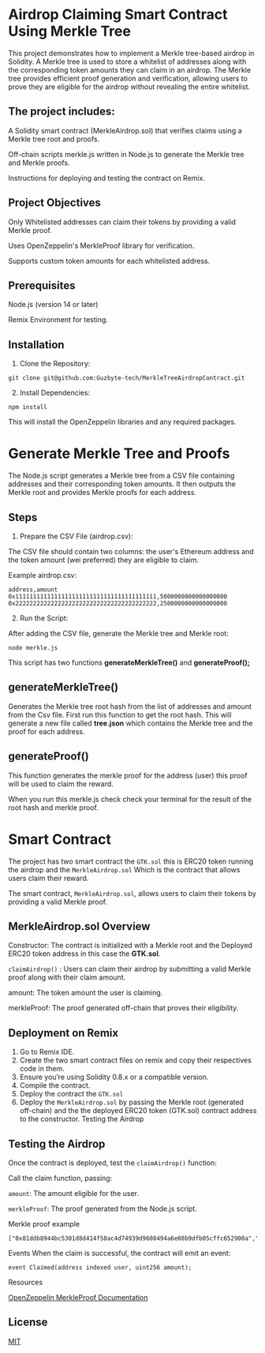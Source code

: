 # Airdrop Claiming Smart Contract Using Merkle Tree

This project demonstrates how to implement a Merkle tree-based airdrop in Solidity. A Merkle tree is used to store a whitelist of addresses along with the corresponding token amounts they can claim in an airdrop. The Merkle tree provides efficient proof generation and verification, allowing users to prove they are eligible for the airdrop without revealing the entire whitelist.



## The project includes:

A Solidity smart contract (MerkleAirdrop.sol) that verifies claims using a Merkle tree root and proofs.

Off-chain scripts merkle.js written in Node.js to generate the Merkle tree and Merkle proofs.

Instructions for deploying and testing the contract on Remix.

## Project Objectives

Only Whitelisted addresses can claim their tokens by providing a valid Merkle proof.

Uses OpenZeppelin's MerkleProof library for verification.

Supports custom token amounts for each whitelisted address.

## Prerequisites

Node.js (version 14 or later)

Remix  Environment for testing.

## Installation

1. Clone the Repository:

```
git clone git@github.com:Guzbyte-tech/MerkleTreeAirdropContract.git
```

2. Install Dependencies:

```
npm install
```
This will install the OpenZeppelin libraries and any required packages.


# Generate Merkle Tree and Proofs

The Node.js script generates a Merkle tree from a CSV file containing addresses and their corresponding token amounts. It then outputs the Merkle root and provides Merkle proofs for each address.

## Steps

1. Prepare the CSV File (airdrop.csv):

The CSV file should contain two columns: the user's Ethereum address and the token amount (wei preferred) they are eligible to claim.

Example airdrop.csv:
```
address,amount
0x1111111111111111111111111111111111111111,5000000000000000000
0x2222222222222222222222222222222222222222,2500000000000000000
```
2. Run the Script:

After adding the CSV file, generate the Merkle tree and Merkle root:
```
node merkle.js
```
This script has two functions **generateMerkleTree()** and **generateProof();**
## generateMerkleTree()

Generates the Merkle tree root hash from the list of addresses and amount from the Csv file. First run this function to get the root hash. This will generate a new file called **tree.json** which contains the Merkle tree and the proof for each address.

## generateProof()

This function generates the merkle proof for the address (user) this proof will be used to claim the reward.

When you run this merkle.js check check your terminal for the result of the root hash and merkle proof.

# Smart Contract

The project has two smart contract the `GTK.sol` this is ERC20 token running the airdrop and the `MerkleAirdrop.sol` Which is the contract that allows users claim their reward.

The smart contract, `MerkleAirdrop.sol`, allows users to claim their tokens by providing a valid Merkle proof.

## MerkleAirdrop.sol Overview 

Constructor: The contract is initialized with a Merkle root and the Deployed ERC20 token address in this case the **GTK.sol**.

`claimAirdrop()` : Users can claim their airdrop by submitting a valid Merkle proof along with their claim amount.

amount: The token amount the user is claiming.

merkleProof: The proof generated off-chain that proves their eligibility.

## Deployment on Remix

1. Go to Remix IDE.
2. Create the two smart contract files on remix and copy their respectives code in them.
3. Ensure you’re using Solidity 0.8.x or a compatible version.
4. Compile the contract.
5. Deploy the contract the `GTK.sol`
6. Deploy the `MerkleAirdrop.sol` by passing the Merkle root (generated off-chain) and the the deployed ERC20 token (GTK.sol) contract address to the constructor.
Testing the Airdrop

## Testing the Airdrop
Once the contract is deployed, test the `claimAirdrop()` function:

Call the claim function, passing:

`amount`: The amount eligible for the user.

`merkleProof`: The proof generated from the Node.js script. 

Merkle proof example
```
["0x81ddb8944bc5301d8d414f58ac4d74939d9608494a6e08b9dfb05cffc652900a","0xa8b1917ae6f19ba060838edf873a973f07e441530dadf027f0aa0d1026d05873","0x89b2c78d9f90a5ba1b0a1abd914ce4dc82ed99359ad86e2b50e64d0b9211ad36"]
```
Events
When the claim is successful, the contract will emit an event:

```
event Claimed(address indexed user, uint256 amount);
```

Resources

[OpenZeppelin MerkleProof Documentation](https://github.com/OpenZeppelin/merkle-tree)

## License

[MIT](https://choosealicense.com/licenses/mit/)